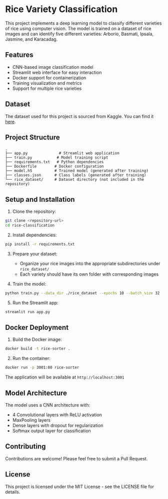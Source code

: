 # Rice Variety Classification

This project implements a deep learning model to classify different varieties of rice using computer vision. The model is trained on a dataset of rice images and can identify five different varieties: Arborio, Basmati, Ipsala, Jasmine, and Karacadag.

## Features

- CNN-based image classification model
- Streamlit web interface for easy interaction
- Docker support for containerization
- Training visualization and metrics
- Support for multiple rice varieties

## Dataset

The dataset used for this project is sourced from Kaggle. You can find it [here](https://www.kaggle.com/datasets/your-kaggle-dataset-link).

## Project Structure

```
.
├── app.py              # Streamlit web application
├── train.py           # Model training script
├── requirements.txt   # Python dependencies
├── Dockerfile        # Docker configuration
├── model.h5          # Trained model (generated after training)
├── classes.json      # Class labels (generated after training)
└── rice_dataset/     # Dataset directory (not included in the repository)
```

## Setup and Installation

1. Clone the repository:
```bash
git clone <repository-url>
cd rice-classification
```

2. Install dependencies:
```bash
pip install -r requirements.txt
```

3. Prepare your dataset:
   - Organize your rice images into the appropriate subdirectories under `rice_dataset/`
   - Each variety should have its own folder with corresponding images

4. Train the model:
```bash
python train.py --data_dir ./rice_dataset --epochs 10 --batch_size 32 --img_size 128
```

5. Run the Streamlit app:
```bash
streamlit run app.py
```

## Docker Deployment

1. Build the Docker image:
```bash
docker build -t rice-sorter .
```

2. Run the container:
```bash
docker run -p 3001:80 rice-sorter
```

The application will be available at `http://localhost:3001`

## Model Architecture

The model uses a CNN architecture with:
- 4 Convolutional layers with ReLU activation
- MaxPooling layers
- Dense layers with dropout for regularization
- Softmax output layer for classification

## Contributing

Contributions are welcome! Please feel free to submit a Pull Request.

## License

This project is licensed under the MIT License - see the LICENSE file for details. 
